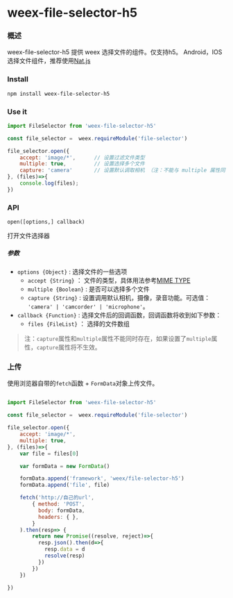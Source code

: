 # weex-file-selector-h5

### 概述
weex-file-selector-h5 提供 weex 选择文件的组件。仅支持h5。
Android，IOS选择文件组件，推荐使用[Nat.js](http://natjs.com/#/zh-cn/)

### Install
``` sh
npm install weex-file-selector-h5
```

### Use it
``` js
import FileSelector from 'weex-file-selector-h5'

const file_selector =  weex.requireModule('file-selector')

file_selector.open({
    accept: 'image/*',      // 设置过滤文件类型
    multiple: true,         // 设置选择多个文件
    capture: 'camera'       // 设置默认调取相机 （注：不能与 multiple 属性同时使用）
}, (files)=>{
    console.log(files);
})

```


### API

`open([options,] callback)`

打开文件选择器

##### 参数
- `options {Object}` : 选择文件的一些选项
  - `accept {String}` ： 文件的类型，具体用法参考[MIME TYPE](http://tool.oschina.net/commons)
  - `multiple {Boolean}` : 是否可以选择多个文件
  - `capture {String}` : 设置调用默认相机，摄像，录音功能。可选值： `'camera' | 'camcorder' | 'microphone'`。
- `callback {Function}` : 选择文件后的回调函数，回调函数将收到如下参数：
  - `files {FileList}` ： 选择的文件数组

> 注：`capture`属性和`multiple`属性不能同时存在，如果设置了`multiple`属性，`capture`属性将不生效。



### 上传
使用浏览器自带的`fetch`函数 + `FormData`对象上传文件。

``` js

import FileSelector from 'weex-file-selector-h5'

const file_selector =  weex.requireModule('file-selector')

file_selector.open({
    accept: 'image/*',
    multiple: true,
}, (files)=>{
    var file = files[0]

    var formData = new FormData()

    formData.append('framework', 'weex/file-selector-h5')
    formData.append('file', file)

    fetch('http://自己的url',
        { method: 'POST',
          body: formData,
          headers: { },
        }
    ).then(resp=> {
        return new Promise((resolve, reject)=>{
          resp.json().then(d=>{
            resp.data = d
            resolve(resp)
          })
        })
    })

})

```